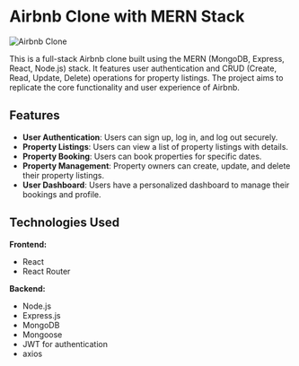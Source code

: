 # Airbnb Clone with MERN Stack

![Airbnb Clone](./preview.jpg)

This is a full-stack Airbnb clone built using the MERN (MongoDB, Express, React, Node.js) stack. It features user authentication and CRUD (Create, Read, Update, Delete) operations for property listings. The project aims to replicate the core functionality and user experience of Airbnb.

## Features

- **User Authentication**: Users can sign up, log in, and log out securely.
- **Property Listings**: Users can view a list of property listings with details.
- **Property Booking**: Users can book properties for specific dates.
- **Property Management**: Property owners can create, update, and delete their property listings.
- **User Dashboard**: Users have a personalized dashboard to manage their bookings and profile.

## Technologies Used

**Frontend:**
- React
- React Router

**Backend:**
- Node.js
- Express.js
- MongoDB
- Mongoose
- JWT for authentication
- axios
